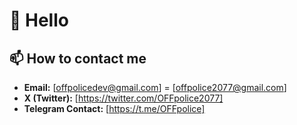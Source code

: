 # 👋 Hello

## 📫 How to contact me
- **Email:** [offpolicedev@gmail.com] = [offpolice2077@gmail.com]
- **X (Twitter):** [https://twitter.com/OFFpolice2077]
- **Telegram Contact:** [https://t.me/OFFpolice]
